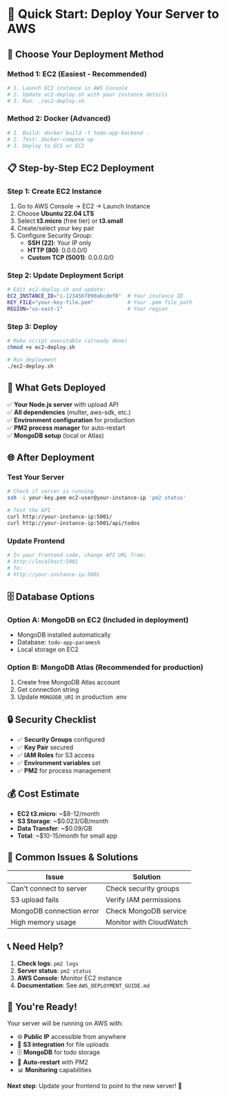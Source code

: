 # 🚀 Quick Start: Deploy Your Server to AWS

## 🎯 **Choose Your Deployment Method**

### **Method 1: EC2 (Easiest - Recommended)**
```bash
# 1. Launch EC2 instance in AWS Console
# 2. Update ec2-deploy.sh with your instance details
# 3. Run: ./ec2-deploy.sh
```

### **Method 2: Docker (Advanced)**
```bash
# 1. Build: docker build -t todo-app-backend .
# 2. Test: docker-compose up
# 3. Deploy to ECS or EC2
```

## 📋 **Step-by-Step EC2 Deployment**

### **Step 1: Create EC2 Instance**
1. Go to AWS Console → EC2 → Launch Instance
2. Choose **Ubuntu 22.04 LTS**
3. Select **t3.micro** (free tier) or **t3.small**
4. Create/select your key pair
5. Configure Security Group:
   - **SSH (22)**: Your IP only
   - **HTTP (80)**: 0.0.0.0/0
   - **Custom TCP (5001)**: 0.0.0.0/0

### **Step 2: Update Deployment Script**
```bash
# Edit ec2-deploy.sh and update:
EC2_INSTANCE_ID="i-1234567890abcdef0"  # Your instance ID
KEY_FILE="your-key-file.pem"           # Your .pem file path
REGION="us-east-1"                     # Your region
```

### **Step 3: Deploy**
```bash
# Make script executable (already done)
chmod +x ec2-deploy.sh

# Run deployment
./ec2-deploy.sh
```

## 🔧 **What Gets Deployed**

✅ **Your Node.js server** with upload API  
✅ **All dependencies** (multer, aws-sdk, etc.)  
✅ **Environment configuration** for production  
✅ **PM2 process manager** for auto-restart  
✅ **MongoDB setup** (local or Atlas)  

## 🌐 **After Deployment**

### **Test Your Server**
```bash
# Check if server is running
ssh -i your-key.pem ec2-user@your-instance-ip 'pm2 status'

# Test the API
curl http://your-instance-ip:5001/
curl http://your-instance-ip:5001/api/todos
```

### **Update Frontend**
```bash
# In your frontend code, change API URL from:
# http://localhost:5001
# To:
# http://your-instance-ip:5001
```

## 🗄️ **Database Options**

### **Option A: MongoDB on EC2 (Included in deployment)**
- MongoDB installed automatically
- Database: `todo-app-paramesh`
- Local storage on EC2

### **Option B: MongoDB Atlas (Recommended for production)**
1. Create free MongoDB Atlas account
2. Get connection string
3. Update `MONGODB_URI` in production .env

## 🔒 **Security Checklist**

- ✅ **Security Groups** configured
- ✅ **Key Pair** secured
- ✅ **IAM Roles** for S3 access
- ✅ **Environment variables** set
- ✅ **PM2** for process management

## 💰 **Cost Estimate**

- **EC2 t3.micro**: ~$8-12/month
- **S3 Storage**: ~$0.023/GB/month
- **Data Transfer**: ~$0.09/GB
- **Total**: ~$10-15/month for small app

## 🚨 **Common Issues & Solutions**

| Issue | Solution |
|-------|----------|
| Can't connect to server | Check security groups |
| S3 upload fails | Verify IAM permissions |
| MongoDB connection error | Check MongoDB service |
| High memory usage | Monitor with CloudWatch |

## 📞 **Need Help?**

1. **Check logs**: `pm2 logs`
2. **Server status**: `pm2 status`
3. **AWS Console**: Monitor EC2 instance
4. **Documentation**: See `AWS_DEPLOYMENT_GUIDE.md`

## 🎉 **You're Ready!**

Your server will be running on AWS with:
- 🌐 **Public IP** accessible from anywhere
- 📁 **S3 integration** for file uploads
- 🗄️ **MongoDB** for todo storage
- 🔄 **Auto-restart** with PM2
- 📊 **Monitoring** capabilities

**Next step**: Update your frontend to point to the new server! 🚀
